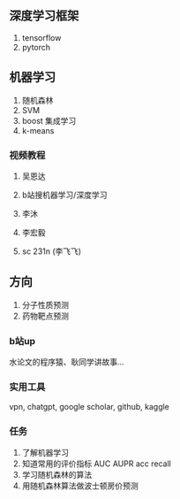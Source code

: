 ## 深度学习框架

1. tensorflow
2. pytorch

## 机器学习

1. 随机森林
2. SVM
3. boost 集成学习
4. k-means

### 视频教程

1. 吴恩达

2. b站搜机器学习/深度学习
3. 李沐
4. 李宏毅
5. sc 231n (李飞飞)

## 方向

1. 分子性质预测
2. 药物靶点预测

### b站up

水论文的程序猿、耿同学讲故事...

### 实用工具

vpn, chatgpt, google scholar, github, kaggle 

### 任务

1. 了解机器学习
2. 知道常用的评价指标 AUC AUPR acc recall
3. 学习随机森林的算法
4. 用随机森林算法做波士顿房价预测
